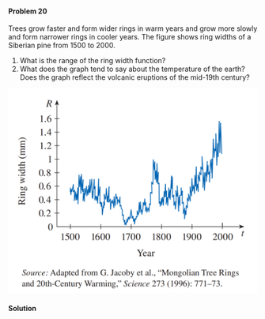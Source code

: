 <div class="alert alert-warning" role="alert">
<h4 class="alert-heading">Problem 20</h4>

Trees grow faster and form wider rings in warm years and grow more slowly and form narrower rings in cooler years. The figure shows ring widths of a Siberian pine from $1500$ to $2000$.

1. What is the range of the ring width function?
2. What does the graph tend to say about the temperature of the earth? Does the graph reflect the volcanic eruptions of the mid-19th century?

</div>

![](_media/fig6.png ':size=60% :class=img-center')

<div class="alert alert-success" role="alert">
<h4 class="alert-heading">Solution</h4>



</div>
